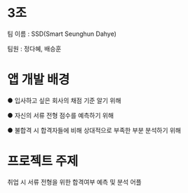 # 3조
팀 이름 : SSD(Smart Seunghun Dahye)

팀원 : 정다혜, 배승훈

# 앱 개발 배경
 ● 입사하고 싶은 회사의 채점 기준 알기 위해
 
 ● 자신의 서류 전형 점수를 예측하기 위해

 ● 불합격 시 합격자들에 비해 상대적으로 부족한 부분 분석하기 위해 
 
# 프로젝트 주제
 취업 시 서류 전형을 위한 합격여부 예측 및 분석 어플
